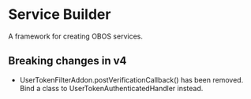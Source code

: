 # Service Builder

A framework for creating OBOS services.

## Breaking changes in v4

* UserTokenFilterAddon.postVerificationCallback() has been removed. Bind a class to UserTokenAuthenticatedHandler instead.

